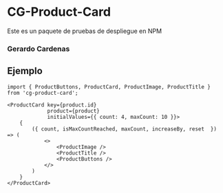 # CG-Product-Card

Este es un paquete de pruebas de despliegue en NPM


### Gerardo Cardenas

## Ejemplo
```
import { ProductButtons, ProductCard, ProductImage, ProductTitle } from 'cg-product-card';
```

```
<ProductCard key={product.id}
             product={product}
             initialValues={{ count: 4, maxCount: 10 }}>
    {
        ({ count, isMaxCountReached, maxCount, increaseBy, reset  }) => (
            <>
                <ProductImage />
                <ProductTitle />
                <ProductButtons />
            </>
        )
    }
</ProductCard>
```